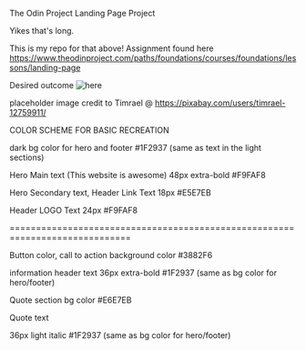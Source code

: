 The Odin Project Landing Page Project

Yikes that's long. 

This is my repo for that above! Assignment found here https://www.theodinproject.com/paths/foundations/courses/foundations/lessons/landing-page

Desired outcome ![here](https://cdn.statically.io/gh/TheOdinProject/curriculum/main/foundations/html_css/project/odin-project.png)

placeholder image credit to Timrael @ https://pixabay.com/users/timrael-12759911/


COLOR SCHEME FOR BASIC RECREATION

dark bg color for hero and footer 
#1F2937 (same as text in the light sections)


Hero Main text (This website is awesome)
48px extra-bold #F9FAF8


Hero Secondary text, Header Link Text
18px #E5E7EB


Header LOGO Text
24px #F9FAF8

=============================================================================


Button color, call to action background color
#3882F6

information header text
36px extra-bold 
#1F2937 (same as bg color for hero/footer)

Quote section bg color
#E6E7EB

Quote text 

36px light italic 
#1F2937 (same as bg color for hero/footer)